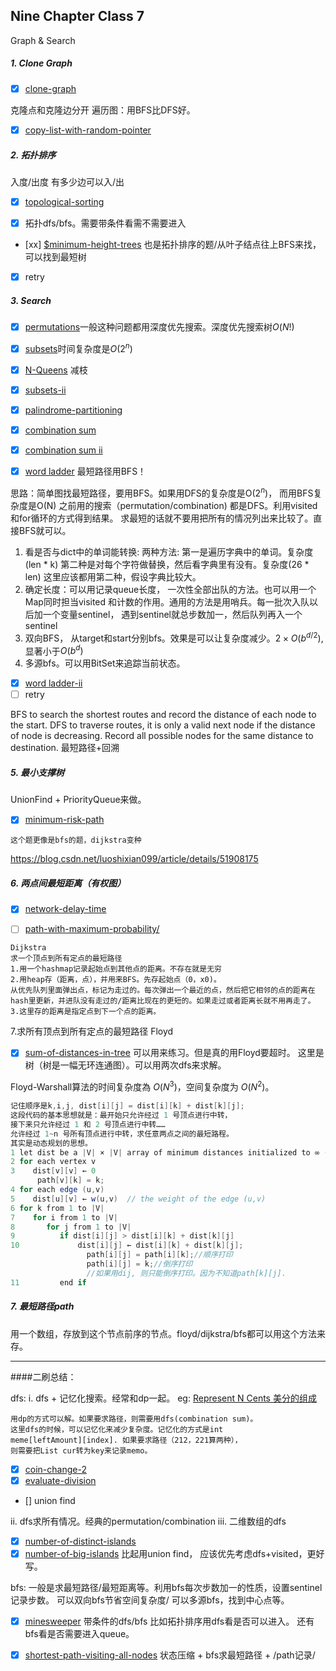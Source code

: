 ## Nine Chapter Class 7

Graph & Search
##### 1. Clone Graph
 - [x] [clone-graph](https://www.leetcode.com/problems/clone-graph/description)
 
 克隆点和克隆边分开
 遍历图：用BFS比DFS好。
 - [x] [copy-list-with-random-pointer](https://www.leetcode.com/problems/copy-list-with-random-pointer/) 

##### 2. 拓扑排序 
入度/出度 有多少边可以入/出
- [x] [topological-sorting](https://www.lintcode.com/problem/topological-sorting/description)

- [x] 拓扑dfs/bfs。需要带条件看需不需要进入

-  [xx] [$minimum-height-trees](https://www.leetcode.com/problems/minimum-height-trees/)
也是拓扑排序的题/从叶子结点往上BFS来找，可以找到最短树
- [x] retry 


##### 3. Search
- [x] [permutations](https://www.leetcode.com/problems/permutations/description)一般这种问题都用深度优先搜索。深度优先搜索树$O(N!)$
- [x] [subsets](https://www.leetcode.com/problems/subsets/description)时间复杂度是$O(2^{n})$
- [x] [N-Queens](https://www.leetcode.com/problems/n-queens/description) 减枝


- [x] [subsets-ii](https://www.leetcode.com/problems/subsets-ii/description)
- [x] [palindrome-partitioning](https://www.leetcode.com/problems/palindrome-partitioning/description)
- [x] [combination sum](https://www.leetcode.com/problems/combination-sum/description)
- [x] [combination sum ii](https://www.leetcode.com/problems/combination-sum-ii/description)
- [x] [word ladder](https://www.leetcode.com/problems/word-ladder/description) 最短路径用BFS！


思路：简单图找最短路径，要用BFS。如果用DFS的复杂度是O($2^n$)， 而用BFS复杂度是O(N)
之前用的搜索（permutation/combination) 都是DFS。利用visited和for循环的方式得到结果。
求最短的话就不要用把所有的情况列出来比较了。直接BFS就可以。

1. 看是否与dict中的单词能转换: 
两种方法:
第一是遍历字典中的单词。复杂度(len * k)
第二种是对每个字符做替换，然后看字典里有没有。复杂度(26 * len)
这里应该都用第二种，假设字典比较大。
2. 确定长度：可以用记录queue长度， 一次性全部出队的方法。也可以用一个Map同时担当visited 和计数的作用。通用的方法是用哨兵。每一批次入队以后加一个变量sentinel， 遇到sentinel就总步数加一，然后队列再入一个sentinel
3. 双向BFS， 从target和start分别bfs。效果是可以让复杂度减少。$2 \times O(b^{d/2})$, 显著小于$O(b^{d})$
4. 多源bfs。可以用BitSet来追踪当前状态。


- [x] [word ladder-ii](https://www.leetcode.com/problems/word-ladder-ii/description)
- [ ] retry

BFS to search the shortest routes and record the distance of each node to the start.
DFS to traverse routes, it is only a valid next node if the distance of node is decreasing. Record all possible nodes for the same distance to destination.
最短路径+回溯


##### 5. 最小支撑树
UnionFind + PriorityQueue来做。

- [x] [minimum-risk-path](https://www.lintcode.com/problem/minimum-risk-path/description)
```
这个题更像是bfs的题，dijkstra变种
```
https://blog.csdn.net/luoshixian099/article/details/51908175

##### 6. 两点间最短距离（有权图）

- [x] [network-delay-time](https://leetcode.com/problems/network-delay-time/)

- [ ] [path-with-maximum-probability/](https://leetcode.com/problems/path-with-maximum-probability/)
```
Dijkstra
求一个顶点到所有定点的最短路径
1.用一个hashmap记录起始点到其他点的距离。不存在就是无穷
2.用heap存（距离，点），并用来BFS。先存起始点（0，x0)。
从优先队列里面弹出点，标记为走过的。每次弹出一个最近的点，然后把它相邻的点的距离在hash里更新，并进队没有走过的/距离比现在的更短的。如果走过或者距离长就不用再走了。
3.这里存的距离是指定点到下一个点的距离。
```

7.求所有顶点到所有定点的最短路径
Floyd

- [x] [sum-of-distances-in-tree](https://leetcode.com/problems/sum-of-distances-in-tree/submissions/) 可以用来练习。但是真的用Floyd要超时。
这里是树（树是一幅无环连通图）。可以用两次dfs来求解。
   
 Floyd-Warshall算法的时间复杂度為 ${ O(N^{3})}$，空间复杂度为 ${ O(N^{2})}$。 
 
 ```java
 记住顺序是k,i,j, dist[i][j] = dist[i][k] + dist[k][j];
 这段代码的基本思想就是：最开始只允许经过 1 号顶点进行中转，
 接下来只允许经过 1 和 2 号顶点进行中转……
 允许经过 1~n 号所有顶点进行中转，求任意两点之间的最短路程。
 其实是动态规划的思想。
 1 let dist be a |V| × |V| array of minimum distances initialized to ∞ (infinity)
2 for each vertex v
3    dist[v][v] ← 0
       path[v][k] = k; 
4 for each edge (u,v)
5    dist[u][v] ← w(u,v)  // the weight of the edge (u,v)
6 for k from 1 to |V|
7    for i from 1 to |V|
8       for j from 1 to |V|
9          if dist[i][j] > dist[i][k] + dist[k][j] 
10             dist[i][j] ← dist[i][k] + dist[k][j];
                  path[i][j] = path[i][k];//顺序打印
                  path[i][j] = k;//倒序打印
                  //如果用dij, 则只能倒序打印。因为不知道path[k][j]. 
11         end if


 ```

##### 7. 最短路径path

用一个数组，存放到这个节点前序的节点。floyd/dijkstra/bfs都可以用这个方法来存。


---
####二刷总结：

dfs:
i. dfs + 记忆化搜索。经常和dp一起。
eg:
[Represent N Cents 美分的组成](https://www.cnblogs.com/grandyang/p/4840713.html)
```
用dp的方式可以解。如果要求路径，则需要用dfs(combination sum)。
这里dfs的时候，可以记忆化来减少复杂度。记忆化的方式是int 
meme[leftAmount][index]. 如果要求路径（212，221算两种），
则需要把List cur转为key来记录memo。
```
- [x] [coin-change-2](https://www.leetcode.com/problems/coin-change-2/description)
- [x] [evaluate-division](https://www.leetcode.com/problems/evaluate-division/description) 
- [] union find

ii. dfs求所有情况。经典的permutation/combination
iii. 二维数组的dfs
- [x] [number-of-distinct-islands](https://www.leetcode.com/problems/number-of-distinct-islands/)
- [x] [number-of-big-islands](https://www.lintcode.com/problem/number-of-big-islands/description)
比起用union find， 应该优先考虑dfs+visited，更好写。

bfs: 
一般是求最短路径/最短距离等。利用bfs每次步数加一的性质，设置sentinel记录步数。
可以双向bfs节省空间复杂度/ 可以多源bfs，找到中心点等。

- [x] [minesweeper](https://www.leetcode.com/problems/minesweeper/description)
带条件的dfs/bfs
比如拓扑排序用dfs看是否可以进入。
还有bfs看是否需要进入queue。

- [x] [shortest-path-visiting-all-nodes](https://www.leetcode.com/problems/shortest-path-visiting-all-nodes/description)
状态压缩 + bfs求最短路径 + /path记录/
